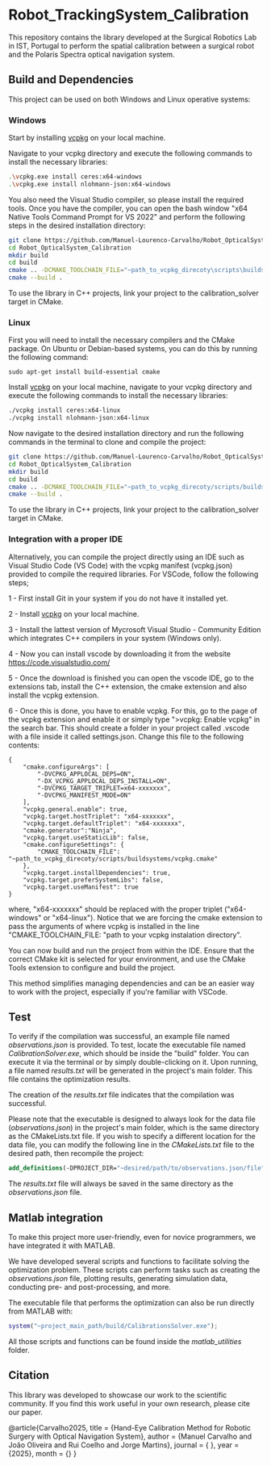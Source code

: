 # Robot_TrackingSystem_Calibration

This repository contains the library developed at the Surgical Robotics Lab in IST, Portugal to perform the spatial calibration between a surgical robot and the Polaris Spectra optical navigation system.


## Build and Dependencies

This project can be used on both Windows and Linux operative systems:

### Windows

Start by installing [vcpkg](https://vcpkg.io/en/) on your local machine.

Navigate to your vcpkg directory and execute the following commands to install the necessary libraries:

``` bash
.\vcpkg.exe install ceres:x64-windows
.\vcpkg.exe install nlohmann-json:x64-windows
```

You also need the Visual Studio compiler, so please install the required tools. Once you have the compiler, you can open the bash window "x64 Native Tools Command Prompt for VS 2022" and perform the following steps in the desired installation directory:

```bash
git clone https://github.com/Manuel-Lourenco-Carvalho/Robot_OpticalSystem_Calibration.git
cd Robot_OpticalSystem_Calibration
mkdir build
cd build
cmake .. -DCMAKE_TOOLCHAIN_FILE="~path_to_vcpkg_direcoty\scripts\buildsystems\vcpkg.cmake" -DVCPKG_TARGET_TRIPLET=x64-windows -DCMAKE_BUILD_TYPE=Release -G "Ninja"
cmake --build .
```

To use the library in C++ projects, link your project to the calibration_solver target in CMake.

### Linux

First you will need to install the necessary compilers and the CMake package. On Ubuntu or Debian-based systems, you can do this by running the following command:

```
sudo apt-get install build-essential cmake
```

Install [vcpkg](https://vcpkg.io/en/) on your local machine, navigate to your vcpkg directory and execute the following commands to install the necessary libraries:

``` bash
./vcpkg install ceres:x64-linux
./vcpkg install nlohmann-json:x64-linux
```

Now navigate to the desired installation directory and run the following commands in the terminal to clone and compile the project:


```bash
git clone https://github.com/Manuel-Lourenco-Carvalho/Robot_OpticalSystem_Calibration.git
cd Robot_OpticalSystem_Calibration
mkdir build
cd build
cmake .. -DCMAKE_TOOLCHAIN_FILE="~path_to_vcpkg_direcoty/scripts/buildsystems/vcpkg.cmake" -DVCPKG_TARGET_TRIPLET=x64-linux -DCMAKE_BUILD_TYPE=Release -G "Ninja"
cmake --build .
```

To use the library in C++ projects, link your project to the calibration_solver target in CMake.

### Integration with a proper IDE

Alternatively, you can compile the project directly using an IDE such as Visual Studio Code (VS Code) with the vcpkg manifest (vcpkg.json) provided to compile the required libraries. For VSCode, follow the following steps;

1 - First install Git in your system if you do not have it installed yet.

2 - Install [vcpkg](https://vcpkg.io/en/) on your local machine.

3 - Install the lattest version of Mycrosoft Visual Studio - Community Edition which integrates C++ compilers in your system (Windows only).

4 - Now you can install vscode by downloading it from the website https://code.visualstudio.com/

5 - Once the download is finished you can open the vscode IDE, go to the extensions tab, install the C++ extension, the cmake extension and also install the vcpkg extension. 

6 - Once this is done, you have to enable vcpkg. For this, go to the page of the vcpkg extension and enable it or simply type ">vcpkg: Enable vcpkg" in the search bar. This should create a folder in your project called .vscode with a file inside it called settings.json. Change this file to the following contents:

```
{
    "cmake.configureArgs": [
        "-DVCPKG_APPLOCAL_DEPS=ON",
        "-DX_VCPKG_APPLOCAL_DEPS_INSTALL=ON",
        "-DVCPKG_TARGET_TRIPLET=x64-xxxxxxx",
        "-DVCPKG_MANIFEST_MODE=ON"
    ],
    "vcpkg.general.enable": true,
    "vcpkg.target.hostTriplet": "x64-xxxxxxx",
    "vcpkg.target.defaultTriplet": "x64-xxxxxxx",
    "cmake.generator":"Ninja",
    "vcpkg.target.useStaticLib": false,
    "cmake.configureSettings": {
        "CMAKE_TOOLCHAIN_FILE": "~path_to_vcpkg_direcoty/scripts/buildsystems/vcpkg.cmake"
    },
    "vcpkg.target.installDependencies": true,
    "vcpkg.target.preferSystemLibs": false,
    "vcpkg.target.useManifest": true
}
```
where, "x64-xxxxxxx" should be replaced with the proper triplet ("x64-windows" or "x64-linux"). Notice that we are forcing the cmake extension to pass the arguments of where vcpkg is installed in the line "CMAKE_TOOLCHAIN_FILE: "path to your vcpkg instalation directory".

You can now build and run the project from within the IDE. Ensure that the correct CMake kit is selected for your environment, and use the CMake Tools extension to configure and build the project.

This method simplifies managing dependencies and can be an easier way to work with the project, especially if you're familiar with VSCode.


## Test

To verify if the compilation was successful, an example file named *observations.json* is provided. To test, locate the executable file named *CalibrationSolver.exe*, which should be inside the "build" folder. You can execute it via the terminal or by simply double-clicking on it. Upon running, a file named *results.txt* will be generated in the project's main folder. This file contains the optimization results.

The creation of the *results.txt* file indicates that the compilation was successful.

Please note that the executable is designed to always look for the data file (*observations.json*) in the project's main folder, which is the same directory as the CMakeLists.txt file. If you wish to specify a different location for the data file, you can modify the following line in the *CMakeLists.txt* file to the desired path, then recompile the project:

``` cmake
add_definitions(-DPROJECT_DIR="~desired/path/to/observations.json/file")
```

The *results.txt* file will always be saved in the same directory as the *observations.json* file.


## Matlab integration

To make this project more user-friendly, even for novice programmers, we have integrated it with MATLAB.

We have developed several scripts and functions to facilitate solving the optimization problem. These scripts can perform tasks such as creating the *observations.json* file, plotting results, generating simulation data, conducting pre- and post-processing, and more.

The executable file that performs the optimization can also be run directly from MATLAB with:
``` matlab
system("~project_main_path/build/CalibrationsSolver.exe");
```

All those scripts and functions can be found inside the *matlab_utilities* folder.


## Citation

This library was developed to showcase our work to the scientific community. If you find this work useful in your own research, please cite our paper.

@article{Carvalho2025,
  title = {Hand-Eye Calibration Method for Robotic Surgery with Optical Navigation System},
  author = {Manuel Carvalho and João Oliveira and Rui Coelho and Jorge Martins},
  journal = { },
  year = {2025},
  month = {}
}



